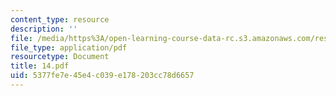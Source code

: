 ```yaml
---
content_type: resource
description: ''
file: /media/https%3A/open-learning-course-data-rc.s3.amazonaws.com/res-6-001-electromagnetic-fields-and-energy-spring-2008/5377fe7e45e4c039e178203cc78d6657_14.pdf
file_type: application/pdf
resourcetype: Document
title: 14.pdf
uid: 5377fe7e-45e4-c039-e178-203cc78d6657
---
```

